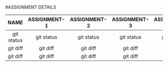 #ASSIGNMENT DETAILS

| NAME | ASSIGNMENT-1 | ASSIGNMENT-2 | ASSIGNMENT-3 | ASSIGNMENT-4 |
|     :---:    |     :---:      |     :---:     |     :---:    |     :---:      |
| git status   | git status     | git status    | git status   | git status     |
| git diff     | git diff       | git diff      | git diff     | git diff       |
| git diff     | git diff       | git diff      | git diff     | git diff       |

